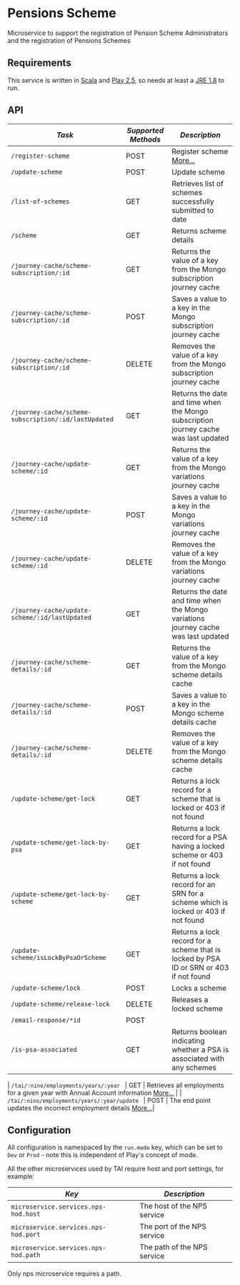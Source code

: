 Pensions Scheme
===============

Microservice to support the registration of Pension Scheme Administrators and the registration of Pensions Schemes

Requirements
------------

This service is written in [Scala](http://www.scala-lang.org/) and [Play 2.5](http://playframework.com/), so needs at least a [JRE 1.8](http://www.oracle.com/technetwork/java/javase/downloads/index.html) to run.

API
---

| *Task* | *Supported Methods* | *Description* |
|--------|----|----|
| ```/register-scheme                                     ```  | POST   | Register scheme [More...](docs/register-scheme.md) |
| ```/update-scheme                                       ```  | POST   | Update scheme
| ```/list-of-schemes                                     ```  | GET    | Retrieves list of schemes successfully submitted to date
| ```/scheme                                              ```  | GET    | Returns scheme details
| ```/journey-cache/scheme-subscription/:id               ```  | GET    | Returns the value of a key from the Mongo subscription journey cache
| ```/journey-cache/scheme-subscription/:id               ```  | POST   | Saves a value to a key in the Mongo subscription journey cache
| ```/journey-cache/scheme-subscription/:id               ```  | DELETE | Removes the value of a key from the Mongo subscription journey cache
| ```/journey-cache/scheme-subscription/:id/lastUpdated   ```  | GET    | Returns the date and time when the Mongo subscription journey cache was last updated
| ```/journey-cache/update-scheme/:id                     ```  | GET    | Returns the value of a key from the Mongo variations journey cache
| ```/journey-cache/update-scheme/:id                     ```  | POST   | Saves a value to a key in the Mongo variations journey cache
| ```/journey-cache/update-scheme/:id                     ```  | DELETE | Removes the value of a key from the Mongo variations journey cache
| ```/journey-cache/update-scheme/:id/lastUpdated         ```  | GET    | Returns the date and time when the Mongo variations journey cache was last updated
| ```/journey-cache/scheme-details/:id                    ```  | GET    | Returns the value of a key from the Mongo scheme details cache
| ```/journey-cache/scheme-details/:id                    ```  | POST   | Saves a value to a key in the Mongo scheme details cache
| ```/journey-cache/scheme-details/:id                    ```  | DELETE | Removes the value of a key from the Mongo scheme details cache
| ```/update-scheme/get-lock                              ```  | GET    | Returns a lock record for a scheme that is locked or 403 if not found
| ```/update-scheme/get-lock-by-psa                       ```  | GET    | Returns a lock record for a PSA having a locked scheme or 403 if not found
| ```/update-scheme/get-lock-by-scheme                    ```  | GET    | Returns a lock record for an SRN for a scheme which is locked or 403 if not found
| ```/update-scheme/isLockByPsaOrScheme                   ```  | GET    | Returns a lock record for a scheme that is locked by PSA ID or SRN or 403 if not found
| ```/update-scheme/lock                                  ```  | POST   | Locks a scheme
| ```/update-scheme/release-lock                          ```  | DELETE | Releases a locked scheme
| ```/email-response/*id                                  ```  | POST   | 
| ```/is-psa-associated                                   ```  | GET    | Returns boolean indicating whether a PSA is associated with any schemes




| ```/tai/:nino/employments/years/:year ```  | GET | Retrieves all employments for a given year with Annual Account information [More...](docs/employments/annual-account-employments.md) |
| ```/tai/:nino/employments/years/:year/update ```  | POST | The end point updates the incorrect employment details [More...](docs/employments/update-employments.md)|

Configuration
-------------

All configuration is namespaced by the `run.mode` key, which can be set to `Dev` or `Prod` - note this is independent of Play's concept of mode.

All the other microservices used by TAI require host and port settings, for example:

| *Key*                    | *Description* |
| ------------------------ | ----------- |
| `microservice.services.nps-hod.host` | The host of the NPS service |
| `microservice.services.nps-hod.port` | The port of the NPS service |
| `microservice.services.nps-hod.path` | The path of the NPS service |

Only nps microservice requires a path.

